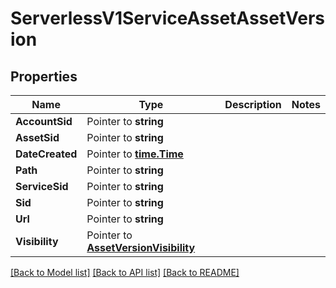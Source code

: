 # ServerlessV1ServiceAssetAssetVersion

## Properties

Name | Type | Description | Notes
------------ | ------------- | ------------- | -------------
**AccountSid** | Pointer to **string** |  |
**AssetSid** | Pointer to **string** |  |
**DateCreated** | Pointer to [**time.Time**](time.Time.md) |  |
**Path** | Pointer to **string** |  |
**ServiceSid** | Pointer to **string** |  |
**Sid** | Pointer to **string** |  |
**Url** | Pointer to **string** |  |
**Visibility** | Pointer to [**AssetVersionVisibility**](asset_version_visibility.md) |  |

[[Back to Model list]](../README.md#documentation-for-models) [[Back to API list]](../README.md#documentation-for-api-endpoints) [[Back to README]](../README.md)


